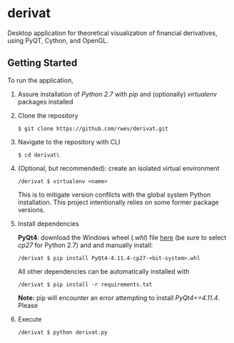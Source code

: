 # derivat
Desktop application for theoretical visualization of financial derivatives, using PyQT, Cython, and OpenGL.

## Getting Started

To run the application, 

1. Assure installation of *Python 2.7* with *pip* and (optionally) *virtualenv* packages installed
2. Clone the repository
   ```shell
   $ git clone https://github.com/rwev/derivat.git
   ```
3. Navigate to the repository with CLI
    ```shell
   $ cd derivat\
   ```
4. (Optional, but recommended): create an isolated virtual environment
   ```shell
   /derivat $ virtualenv <name>
   ```
   This is to mitigate version conflicts with the global system Python installation. This project intentionally relies on some former package versions.
5. Install dependencies
   
   **PyQt4**: download the Windows wheel (*.whl*) file [here](https://www.lfd.uci.edu/~gohlke/pythonlibs/#pyqt4) (be sure to select *cp27* for Python 2.7) and and manually install: 
   ```shell
   /derivat $ pip install PyQt4-4.11.4-cp27-<bit-system>.whl
   ```
   All other dependencies can be automatically installed with
   ```shell
   /derivat $ pip install -r requirements.txt
   ```
   **Note:** pip will encounter an error attempting to install *PyQt4==4.11.4*. Please 
6. Execute
   ```shell
   /derivat $ python derivat.py 
   ```
   
